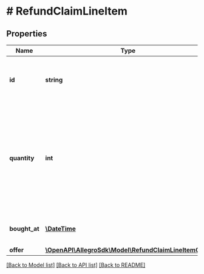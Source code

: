 # # RefundClaimLineItem

## Properties

Name | Type | Description | Notes
------------ | ------------- | ------------- | -------------
**id** | **string** | ID of the purchase associated with the refund application. | [optional]
**quantity** | **int** | Total quantity of product purchased by the buyer. Equal to or greater than quantity for which the seller filed the refund application. | [optional]
**bought_at** | [**\DateTime**](\DateTime.md) | Date when the purchase was made. | [optional]
**offer** | [**\OpenAPI\AllegroSdk\Model\RefundClaimLineItemOffer**](RefundClaimLineItemOffer.md) |  | [optional]

[[Back to Model list]](../../README.md#models) [[Back to API list]](../../README.md#endpoints) [[Back to README]](../../README.md)
